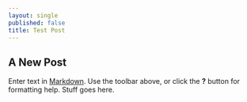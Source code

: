 ```yaml
---
layout: single
published: false
title: Test Post
---
```

## A New Post

Enter text in [Markdown](http://daringfireball.net/projects/markdown/). Use the toolbar above, or click the **?** button for formatting help. Stuff goes here.
